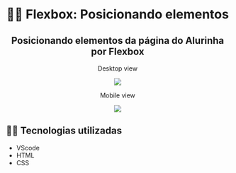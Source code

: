 <center><h1>🐱‍💻 Flexbox: Posicionando elementos</h1>

<h2>Posicionando elementos da página do Alurinha por Flexbox</h2>
  <p>Desktop view</p>
<img src="https://user-images.githubusercontent.com/79284447/122058910-8134c200-cdc2-11eb-80e3-d57889a5d2b5.png">
  <p>Mobile view</p>
<p align="center"><img src="https://user-images.githubusercontent.com/79284447/122059380-f1434800-cdc2-11eb-81aa-0366e2d6e3c7.png"></center>
<h2>🐱‍💻 Tecnologias utilizadas</h2>
<ul>
  <li>VScode</li>
  <li>HTML</li>
  <li>CSS</li>
</ul>
</center>
  


